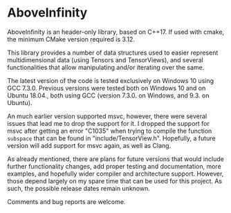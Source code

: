 # AboveInfinity

AboveInfinity is an header-only library, based on C++17. If used with cmake, the minimum CMake version required is 3.12.

This library provides a number of data structures used to easier represent multidimensional data (using Tensors and TensorViews), and several functionalities that allow manipulating and/or iterating over the same.

The latest version of the code is tested exclusively on Windows 10 using GCC 7.3.0. Previous versions were tested both on Windows 10 and on Ubuntu 18.04., both using GCC (version 7.3.0. on Windows, and 9.3. on Ubuntu).

An much earlier version supported msvc, however, there were several issues that lead me to drop the support for it. I dropped the support for msvc after getting an error "C1035" when trying to compile the function `subspace` that can be found in "include/TensorView.h".
Hopefully, a future version will add support for msvc again, as well as Clang.

As already mentioned, there are plans for future versions that would include further functionality changes, add proper testing and documentation, more examples, and hopefully wider compiler and architecture support. However, those depend largely on my spare time that can be used for this project. As such, the possible release dates remain unknown.

Comments and bug reports are welcome. 
